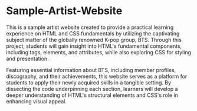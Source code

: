 # Sample-Artist-Website
This is a sample artist website created to provide a practical learning experience on HTML and CSS fundamentals by utilizing the captivating subject matter of the globally renowned K-pop group, BTS. Through this project, students will gain insight into HTML's fundamental components, including tags, elements, and attributes, while also exploring CSS for styling and presentation.

Featuring essential information about BTS, including member profiles, discography, and their achievements, this website serves as a platform for students to apply their newly acquired skills in a tangible setting. By dissecting the code underpinning each section, learners will develop a deeper understanding of HTML's structural elements and CSS's role in enhancing visual appeal.
